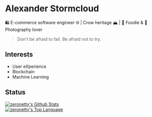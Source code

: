 # Alexander Stormcloud

🛍️ E-commerce software engineer 🌐 | Crow heritage 🏔️ | 🍲 Foodie & 📸 Photography lover

> Don't be afraid to fail. Be afraid not to try.

## Interests

- User eXperience
- Blockchain
- Machine Learning


## Status

<a href="#stats" align="center">
    <img align="center" alt="zeronetty's Github Stats" src="https://github-readme-stats.anuraghazra1.vercel.app/api?username=zeronetty&count_private=true&show_icons=true&include_all_commits=true&theme=gotham" />
</a>
<br />

<a href="#languages" align="center">
    <img align="center" alt="zeronetty's Top Language" src="https://github-readme-stats.anuraghazra1.vercel.app/api/top-langs/?username=zeronetty&langs_count=10&layout=compact&theme=gotham" />
</a>
<br />
